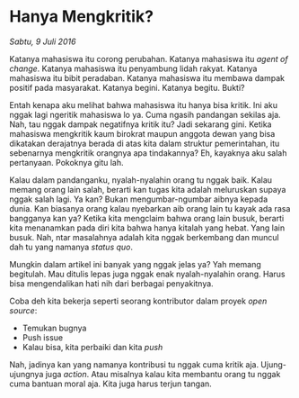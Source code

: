 # Hanya Mengkritik?

_Sabtu, 9 Juli 2016_

Katanya mahasiswa itu corong perubahan. Katanya mahasiswa itu _agent of change_. Katanya mahasiswa itu penyambung lidah rakyat. Katanya mahasiswa itu bibit peradaban. Katanya mahasiswa itu membawa dampak positif pada masyarakat. Katanya begini. Katanya begitu. Bukti?

Entah kenapa aku melihat bahwa mahasiswa itu hanya bisa kritik. Ini aku nggak lagi ngeritik mahasiswa lo ya. Cuma ngasih pandangan sekilas aja. Nah, tau nggak dampak negatifnya kritik itu? Jadi sekarang gini. Ketika mahasiswa mengkritik kaum birokrat maupun anggota dewan yang bisa dikatakan derajatnya berada di atas kita dalam struktur pemerintahan, itu sebenarnya mengkritik orangnya apa tindakannya? Eh, kayaknya aku salah pertanyaan. Pokoknya gitu lah.

Kalau dalam pandanganku, nyalah-nyalahin orang tu nggak baik. Kalau memang orang lain salah, berarti kan tugas kita adalah meluruskan supaya nggak salah lagi. Ya kan? Bukan mengumbar-ngumbar aibnya kepada dunia. Kan biasanya orang kalau nyebarkan aib orang lain tu kayak ada rasa bangganya kan ya? Ketika kita mengclaim bahwa orang lain busuk, berarti kita menanamkan pada diri kita bahwa hanya kitalah yang hebat. Yang lain busuk. Nah, ntar masalahnya adalah kita nggak berkembang dan muncul dah tu yang namanya _status quo_.

Mungkin dalam artikel ini banyak yang nggak jelas ya? Yah memang begitulah. Mau ditulis lepas juga nggak enak nyalah-nyalahin orang. Harus bisa mengendalikan hati nih dari berbagai penyakitnya.

Coba deh kita bekerja seperti seorang kontributor dalam proyek _open source_:

* Temukan bugnya
* Push issue
* Kalau bisa, kita perbaiki dan kita _push_

Nah, jadinya kan yang namanya kontribusi tu nggak cuma kritik aja. Ujung-ujungnya juga _action_. Atau misalnya kalau kita membantu orang tu nggak cuma bantuan moral aja. Kita juga harus terjun tangan.